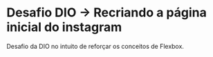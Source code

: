 # Desafio DIO -> Recriando a página inicial do instagram

Desafio da DIO no intuito de reforçar os conceitos de Flexbox.